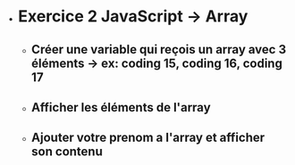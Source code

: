 - # Exercice 2 JavaScript -> Array

    - ## Créer une variable qui reçois un array avec 3 éléments -> ex: coding 15, coding 16, coding 17


    - ## Afficher les éléments de l'array


    - ## Ajouter votre prenom a l'array et afficher son contenu